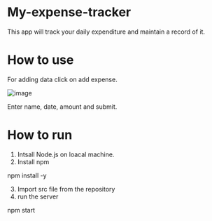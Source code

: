 # My-expense-tracker
This app will track your daily expenditure and maintain a record of it.

# How to use

For adding data click on add expense.

![image](https://user-images.githubusercontent.com/38872105/234860490-42b53409-0caa-4f60-a25c-cd850507f674.png)

Enter name, date, amount and submit.

# How to run 
1. Intsall Node.js on loacal machine.
2. Install npm

  npm install -y

3. Import src file from the repository
4. run the server

  npm start

